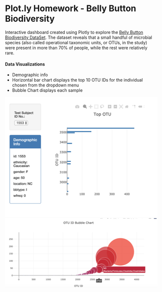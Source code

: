 # Plot.ly Homework - Belly Button Biodiversity #
Interactive dashboard created using Plotly to explore the [Belly Button Biodiversity DataSet](http://www.http://robdunnlab.com/projects/belly-button-biodiversity/ "Belly Button Biodiversity DataSet"). The dataset reveals that a small handful of microbial species (also called operational taxonomic units, or OTUs, in the study) were present in more than 70% of people, while the rest were relatively rare.

#### Data Visualizations ####
* Demographic info
* Horizontal bar chart displays the top 10 OTU IDs for the individual chosen from the dropdown menu
* Bubble Chart displays each sample

![screenshot](screenshot.png)
![screenshot](screenshot2.png)
